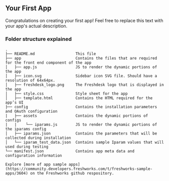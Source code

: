 ## Your First App

Congratulations on creating your first app! Feel free to replace this text with your app's actual description.

### Folder structure explained

    .
    ├── README.md                  This file
    ├── app                        Contains the files that are required for the front end component of the app
    │   ├── app.js                 JS to render the dynamic portions of the app
    │   ├── icon.svg               Sidebar icon SVG file. Should have a resolution of 64x64px.
    │   ├── freshdesk_logo.png     The Freshdesk logo that is displayed in the app
    │   ├── style.css              Style sheet for the app
    │   ├── template.html          Contains the HTML required for the app’s UI
    ├── config                     Contains the installation parameters and OAuth configuration
    |   ├── assets                 Contains the dynamic portions of configs
    |   |    └── iparams.js        JS to render the dynamic portions of the iparams config
    │   ├── iparams.json           Contains the parameters that will be collected during installation
    │   └── iparam_test_data.json  Contains sample Iparam values that will used during testing
    └── manifest.json              Contains app meta data and configuration information

    Explore [more of app sample apps](https://community.developers.freshworks.com/t/freshworks-sample-apps/3604) on the Freshworks github respository.
